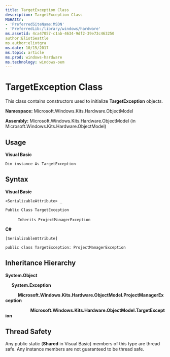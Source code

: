 ```yaml
---
title: TargetException Class
description: TargetException Class
MSHAttr:
- 'PreferredSiteName:MSDN'
- 'PreferredLib:/library/windows/hardware'
ms.assetid: 4ca47057-c1ab-4634-9df2-39e73c463250
author:EliotSeattle
ms.author:eliotgra
ms.date: 10/15/2017
ms.topic: article
ms.prod: windows-hardware
ms.technology: windows-oem
---
```


# TargetException Class


This class contains constructors used to initialize **TargetException** objects.

**Namespace:** Microsoft.Windows.Kits.Hardware.ObjectModel

**Assembly:** Microsoft.Windows.Kits.Hardware.ObjectModel (in Microsoft.Windows.Kits.Hardware.ObjectModel)

## <span id="Usage"></span><span id="usage"></span><span id="USAGE"></span>Usage


**Visual Basic**

`Dim instance As TargetException`

## <span id="Syntax"></span><span id="syntax"></span><span id="SYNTAX"></span>Syntax


**Visual Basic**

`<SerializableAttribute> _`

`Public Class TargetException`

          `Inherits ProjectManagerException`

**C#**

`[SerializableAttribute]`

`public class TargetException: ProjectManagerException`

## <span id="Inheritance_Hierarchy"></span><span id="inheritance_hierarchy"></span><span id="INHERITANCE_HIERARCHY"></span>Inheritance Hierarchy


**System.Object**

     **System.Exception**

          **Microsoft.Windows.Kits.Hardware.ObjectModel.ProjectManagerException**

                    **Microsoft.Windows.Kits.Hardware.ObjectModel.TargetException**

## <span id="Thread_Safety"></span><span id="thread_safety"></span><span id="THREAD_SAFETY"></span>Thread Safety


Any public static (**Shared** in Visual Basic) members of this type are thread safe. Any instance members are not guaranteed to be thread safe.

 

 






